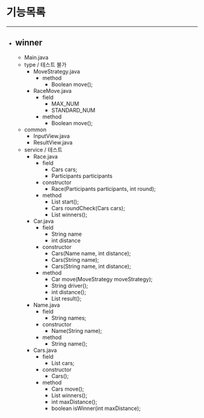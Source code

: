 # 기능목록

---

- ## winner
  - Main.java
  - type / 테스트 불가
    - MoveStrategy.java
      - method
        - Boolean move();
    - RaceMove.java
      - field
        - MAX_NUM
        - STANDARD_NUM
      - method
        - Boolean move();
  - common
    - InputView.java
    - ResultView.java
  - service / 테스트
    - Race.java
      - field
        - Cars cars;
        - Participants participants
      - constructor
        - Race(Participants participants, int round);
      - method
        - List<Cars> start();
        - Cars roundCheck(Cars cars);
        - List<String> winners();
    - Car.java
      - field
        - String name
        - int distance
      - constructor
        - Cars(Name name, int distance);
        - Cars(String name);
        - Cars(String name, int distance);
      - method
        - Car move(MoveStrategy moveStrategy);
        - String driver();
        - int distance();
        - List<ResultData> result();
    - Name.java
      - field
        - String names;
      - constructor
        - Name(String name);
      - method
        - String name();
    - Cars.java
      - field
        - List<Car> cars;
      - constructor
        - Cars();
      - method
        - Cars move();
        - List<String> winners();
        - int maxDistance();
        - boolean isWinner(int maxDistance);
